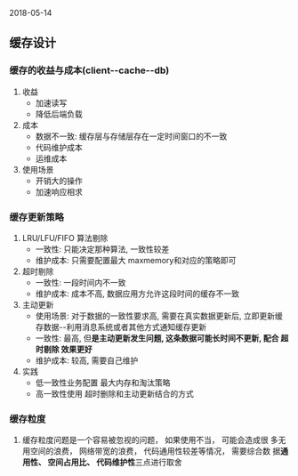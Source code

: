 2018-05-14

## 缓存设计


### 缓存的收益与成本(client--cache--db)
1. 收益
    - 加速读写
    - 降低后端负载
2. 成本
    - 数据不一致: 缓存层与存储层存在一定时间窗口的不一致 
    - 代码维护成本
    - 运维成本
3. 使用场景
    - 开销大的操作
    - 加速响应相求
    
### 缓存更新策略
1. LRU/LFU/FIFO 算法剔除
    - 一致性: 只能决定那种算法, 一致性较差
    - 维护成本: 只需要配置最大 maxmemory和对应的策略即可
2. 超时剔除
    - 一致性: 一段时间内不一致
    - 维护成本: 成本不高, 数据应用方允许这段时间的缓存不一致
3. 主动更新
    - 使用场景: 对于数据的一致性要求高, 需要在真实数据更新后, 立即更新缓存数据--利用消息系统或者其他方式通知缓存更新
    - 一致性: 最高, 但**是主动更新发生问题, 这条数据可能长时间不更新, 配合 超时剔除 效果更好**
    - 维护成本: 较高, 需要自己维护
4. 实践
    - 低一致性业务配置 最大内存和淘汰策略
    - 高一致性使用 超时删除和主动更新结合的方式
    
### 缓存粒度
1. 缓存粒度问题是一个容易被忽视的问题， 如果使用不当， 可能会造成很
   多无用空间的浪费， 网络带宽的浪费， 代码通用性较差等情况， 需要综合数
   据**通用性、 空间占用比、 代码维护性**三点进行取舍
   
### 